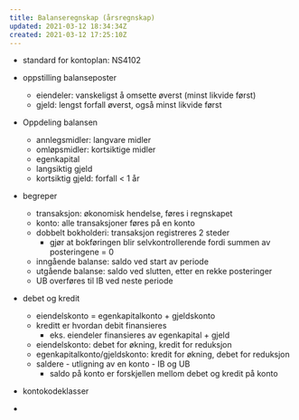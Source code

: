 ```yaml
---
title: Balanseregnskap (årsregnskap)
updated: 2021-03-12 18:34:34Z
created: 2021-03-12 17:25:10Z
---
```


- standard for kontoplan: NS4102
- oppstilling balanseposter
    - eiendeler: vanskeligst å omsette øverst (minst likvide først)
    - gjeld: lengst forfall øverst, også minst likvide først
- Oppdeling balansen
    - annlegsmidler: langvare midler
    - omløpsmidler: kortsiktige midler
    - egenkapital
    - langsiktig gjeld
    - kortsiktig gjeld: forfall < 1 år
- begreper
    - transaksjon: økonomisk hendelse, føres i regnskapet
    - konto: alle transaksjoner føres på en konto
    - dobbelt bokholderi: transaksjon registreres 2 steder
        - gjør at bokføringen blir selvkontrollerende fordi summen av posteringene = 0
    - inngående balanse: saldo ved start av periode
    - utgående balanse: saldo ved slutten, etter en rekke posteringer
    - UB overføres til IB ved neste periode
- debet og kredit
    - eiendelskonto = egenkapitalkonto + gjeldskonto
    - kreditt er hvordan debit finansieres
        - eks. eiendeler finansieres av egenkapital + gjeld
    - eiendelskonto: debet for økning, kredit for reduksjon
    - egenkapitalkonto/gjeldskonto: kredit for økning, debet for reduksjon
    - saldere - utligning av en konto - IB og UB
        - saldo på konto er forskjellen mellom debet og kredit på konto
- kontokodeklasser

-
